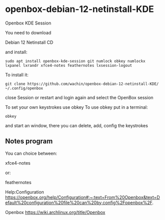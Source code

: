 # openbox-debian-12-netinstall-KDE

Openbox KDE Session

You need to download

Debian 12 Netinstall CD

and install:

```
sudo apt install openbox-kde-session git numlock obkey numlockx lxpanel lxrandr xfce4-notes feathernotes lxsession-logout
```


To install it:
```
git clone https://github.com/wachin/openbox-debian-12-netinstall-KDE/ ~/.config/openbox
```

close Session or restart and login again and select the OpenBox session

To set your own keystrokes use obkey
To use obkey put in a terminal:

```
obkey
```

and start an window, there you can delete, add, config the keystrokes

## Notes program
You can choice between:

xfce4-notes

or:

feathernotes


Help:Configuration
https://openbox.org/help/Configuration#:~:text=From%20Openbox&text=Default%20configuration%20file%20can%20by,config%2Fopenbox%2F.

Openbox
https://wiki.archlinux.org/title/Openbox
